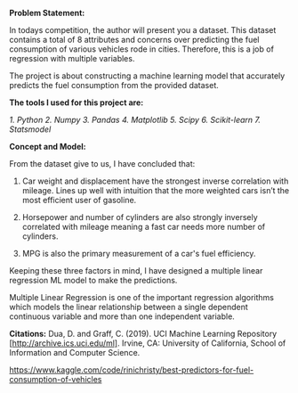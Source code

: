 **Problem Statement:**

In todays competition, the author will present you a dataset. This dataset contains a total of 8 attributes and concerns over predicting the fuel consumption of various vehicles rode in cities. Therefore, this is a job of regression with multiple variables. 

The project is about constructing a machine learning model that accurately predicts the fuel consumption from the provided dataset.

**The tools I used for this project are:**

*1. Python
2. Numpy
3. Pandas
4. Matplotlib
5. Scipy
6. Scikit-learn
7. Statsmodel*

**Concept and Model:**

From the dataset give to us, I have concluded that:

1. Car weight and displacement have the strongest inverse correlation with mileage. Lines up well with intuition that the more weighted cars isn’t the most efficient user of gasoline.

2. Horsepower and number of cylinders are also strongly inversely correlated with mileage meaning a fast car needs more number of cylinders.

3. MPG is also the primary measurement of a car's fuel efficiency.

Keeping these three factors in mind, I have designed a multiple linear regression ML model to make the predictions.

Multiple Linear Regression is one of the important regression algorithms which models the linear relationship between a single dependent continuous variable and more than one independent variable.

**Citations:**
Dua, D. and Graff, C. (2019). UCI Machine Learning Repository [http://archive.ics.uci.edu/ml]. Irvine, CA: University of California, School of Information and Computer Science.

https://www.kaggle.com/code/rinichristy/best-predictors-for-fuel-consumption-of-vehicles

